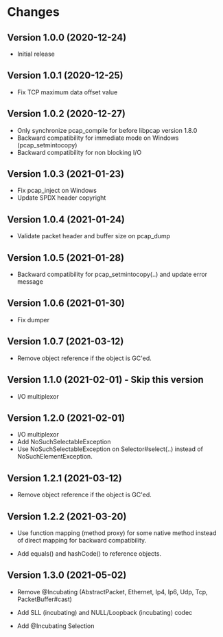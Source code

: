 <!--
SPDX-FileCopyrightText: 2020-2021 Pcap Project
SPDX-License-Identifier: MIT OR Apache-2.0
-->

# Changes

## Version 1.0.0 (2020-12-24)

* Initial release


## Version 1.0.1 (2020-12-25)

* Fix TCP maximum data offset value


## Version 1.0.2 (2020-12-27)

* Only synchronize pcap_compile for before libpcap version 1.8.0
* Backward compatibility for immediate mode on Windows (pcap_setmintocopy)
* Backward compatibility for non blocking I/O 


## Version 1.0.3 (2021-01-23)

* Fix pcap_inject on Windows
* Update SPDX header copyright


## Version 1.0.4 (2021-01-24)

* Validate packet header and buffer size on pcap_dump


## Version 1.0.5 (2021-01-28)

* Backward compatibility for pcap_setmintocopy(..) and update error message


## Version 1.0.6 (2021-01-30)

* Fix dumper


## Version 1.0.7 (2021-03-12)

* Remove object reference if the object is GC'ed.


## Version 1.1.0 (2021-02-01) - Skip this version

* I/O multiplexor


## Version 1.2.0 (2021-02-01)

* I/O multiplexor
* Add NoSuchSelectableException
* Use NoSuchSelectableException on Selector#select(..) instead of NoSuchElementException.


## Version 1.2.1 (2021-03-12)

* Remove object reference if the object is GC'ed.


## Version 1.2.2 (2021-03-20)

* Use function mapping (method proxy) for some native method instead of direct mapping for backward compatibility.

* Add equals() and hashCode() to reference objects.


## Version 1.3.0 (2021-05-02)

* Remove @Incubating (AbstractPacket, Ethernet, Ip4, Ip6, Udp, Tcp, PacketBuffer#cast)

* Add SLL (incubating) and NULL/Loopback (incubating) codec 

* Add @Incubating Selection
